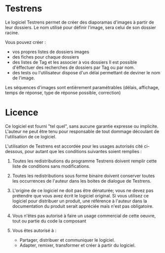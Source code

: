 # Testrens

Le logiciel Testrens permet de créer des diaporamas d'images à partir de leur dossiers.
Le nom utilisé pour définir l'image, sera celui de son dossier racine.

Vous pouvez créer :
  - vos propres listes de dossiers images
  - des fiches pour chaque dossiers
  - des listes de Tag et les associer à vos dossiers
    Il est possible d'éffectuer des recherches de dossiers par Tag ou par nom.
  - des tests ou l'utilisateur dispose d'un délai permettant de deviner le nom de l'image.
    
Les séquences d'images sont entièrement paramétrables (délais, affichage, temps de réponse, type de réponse possible, correction)


# Licence

Ce logiciel est fourni "tel quel", sans aucune garantie expresse ou implicite. 
L'auteur ne peut être tenu pour responsable de tout dommage découlant de l'utilisation de ce logiciel.

L'utilisation de Testrens est accordée pour les usages autorisés cité ci-dessous, pour autant que les conditions suivantes soient remplies :

1. Toutes les redistributions du programme Testrens doivent remplir cette liste de conditions sans modifications.

2. Toutes les redistributions sous forme binaire doivent conserver toutes les occurrences de l'auteur dans les boites de dialogue de Testrens.

3. L'origine de ce logiciel ne doit pas être dénaturée; vous ne devez pas prétendre que vous avez écrit le logiciel original. Si vous utilisez ce logiciel pour distribuer un produit, une référence à l'auteur dans la documentation du produit serait appréciée mais n'est pas obligatoire.

4. Vous n'êtes pas autorisé à faire un usage commercial de cette oeuvre, tout ou partie du code la composant

5. Vous êtes autorisé à : 
	- Partager, distribuer et communiquer le logiciel. 
	- Adapter, remixer, transformer et créer à partir du logiciel.
